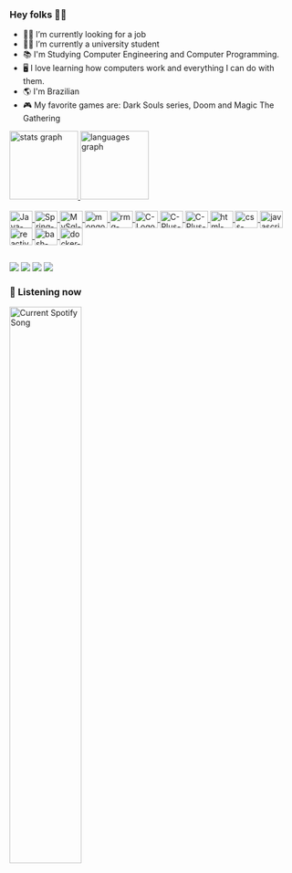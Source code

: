 ### Hey folks 🖖🤓
  
- 🕵️‍♂️ I’m currently looking for a job
- 👨‍🎓 I’m currently a university student
- 📚 I'm Studying Computer Engineering and Computer Programming.
- 🖥️ I love learning how computers work and everything I can do with them.
- 🌎 I'm Brazilian
- 🎮 My favorite games are: Dark Souls series, Doom and Magic The Gathering

<div>
  <a href="https://github.com/leandrofmoraes">
  <img src="https://github-readme-stats.vercel.app/api?username=leandrofmoraes&hide_title=true&hide_rank=false&show_icons=true&include_all_commits=true&count_private=true&disable_animations=false&theme=tokyonight&locale=en&hide_border=false&order=1" height="120" alt="stats graph" />
  <img src="https://github-readme-stats.vercel.app/api/top-langs?username=leandrofmoraes&locale=en&hide_title=false&layout=compact&card_width=320&langs_count=5&theme=tokyonight&hide_border=false&order=2" height="120" alt="languages graph"  />
</div>
  
<div style="display: inline_block"><br>
  <img align="center"alt="Java-Logo" height="30" width="40" src="https://cdn.jsdelivr.net/gh/devicons/devicon/icons/java/java-plain.svg" />  
  <img align="center"alt="Spring-Logo" height="30" width="40" src="https://cdn.jsdelivr.net/gh/devicons/devicon/icons/spring/spring-original.svg" /> 
  <img align="center"alt="MySql-Logo" height="30" width="40" src="https://cdn.jsdelivr.net/gh/devicons/devicon/icons/mysql/mysql-original.svg" />
  <img align="center"alt="mongoDB-Logo" height="30" width="40" src="https://cdn.jsdelivr.net/gh/devicons/devicon/icons/mongodb/mongodb-original-wordmark.svg" />
  <img align="center"alt="rmq-Logo" height="30" width="40" src="https://icon.icepanel.io/Technology/svg/RabbitMQ.svg">
  <img align="center"alt="C-Logo" height="30" width="40" src="https://cdn.jsdelivr.net/gh/devicons/devicon/icons/c/c-original.svg" />
  <img align="center"alt="C-Plus-Plus-Logo" height="30" width="40" src="https://cdn.jsdelivr.net/gh/devicons/devicon/icons/cplusplus/cplusplus-original.svg" />
  <img align="center"alt="C-Plus-Plus-Logo" height="30" width="40" src="https://cdn.jsdelivr.net/gh/devicons/devicon/icons/lua/lua-original.svg" />
  <img align="center"alt="html-Logo" height="30" width="40" src="https://cdn.jsdelivr.net/gh/devicons/devicon/icons/html5/html5-original.svg">
  <img align="center"alt="css-Logo" height="30" width="40" src="https://cdn.jsdelivr.net/gh/devicons/devicon/icons/css3/css3-original.svg">
  <img align="center"alt="javascript-Logo" height="30" width="40" src="https://cdn.jsdelivr.net/gh/devicons/devicon/icons/javascript/javascript-original.svg" />
  <img align="center"alt="reactive-Logo" height="30" width="40" src="https://cdn.jsdelivr.net/gh/devicons/devicon/icons/react/react-original.svg" />
  <img align="center"alt="bash-Logo" height="30" width="40" src="https://cdn.jsdelivr.net/gh/devicons/devicon/icons/bash/bash-original.svg" />
  <img align="center"alt="docker-Logo" height="30" width="40" src="https://cdn.jsdelivr.net/gh/devicons/devicon/icons/docker/docker-original.svg" />
  
  
</div>

##
  
<div>
  <a href="https://linktr.ee/leandrofmoraes" target="_blank"><img src="https://img.shields.io/badge/Linktree-43E55E?style=for-the-badge&logo=linktree&logoColor=black" target="_blank"></a>
  <a href="https://www.linkedin.com/in/leandro-fmoraes" target="_blank"><img src="https://img.shields.io/badge/LinkedIn-0077B5?style=for-the-badge&logo=linkedin&logoColor=white" target="_blank"></a>
  <a href="https://open.spotify.com/user/12162453917?si=R4X_l0rmQP-axod2liF6eQ" target="_blank"><img src="https://img.shields.io/badge/Spotify-1ED760?&style=for-the-badge&logo=spotify&logoColor=white" target="_blank"></a>
  <a href="https://steamcommunity.com/id/leofmetal" target="_blank"><img src="https://img.shields.io/badge/Steam-000000?style=for-the-badge&logo=steam&logoColor=white" target="_blank"></a>

### 🎵 Listening now
  <a href="https://github.com/tthn0/Spotify-Readme">
  <img allign="left" width="50%" src="http://spotify-readme-liard.vercel.app/api?theme=dark" alt="Current Spotify Song">
</a>
  
</div>
